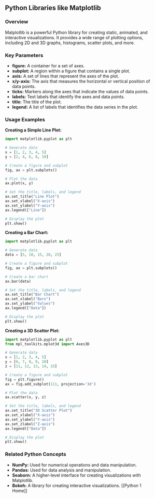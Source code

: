 ## Python Libraries like Matplotlib

### Overview

Matplotlib is a powerful Python library for creating static, animated, and interactive visualizations. It provides a wide range of plotting options, including 2D and 3D graphs, histograms, scatter plots, and more.

### Key Parameters

* **figure:** A container for a set of axes.
* **subplot:** A region within a figure that contains a single plot.
* **axis:** A set of lines that represent the axes of the plot.
* **x/y-axis:** The axis that measures the horizontal or vertical position of data points.
* **ticks:** Markers along the axes that indicate the values of data points.
* **labels:** Text labels that identify the axes and data points.
* **title:** The title of the plot.
* **legend:** A list of labels that identifies the data series in the plot.

### Usage Examples

**Creating a Simple Line Plot:**

```python
import matplotlib.pyplot as plt

# Generate data
x = [1, 2, 3, 4, 5]
y = [2, 4, 6, 8, 10]

# Create a figure and subplot
fig, ax = plt.subplots()

# Plot the data
ax.plot(x, y)

# Set the title, labels, and legend
ax.set_title("Line Plot")
ax.set_xlabel("X-axis")
ax.set_ylabel("Y-axis")
ax.legend(["Line"])

# Display the plot
plt.show()
```

**Creating a Bar Chart:**

```python
import matplotlib.pyplot as plt

# Generate data
data = [5, 10, 15, 20, 25]

# Create a figure and subplot
fig, ax = plt.subplots()

# Create a bar chart
ax.bar(data)

# Set the title, labels, and legend
ax.set_title("Bar Chart")
ax.set_xlabel("Bars")
ax.set_ylabel("Values")
ax.legend(["Data"])

# Display the plot
plt.show()
```

**Creating a 3D Scatter Plot:**

```python
import matplotlib.pyplot as plt
from mpl_toolkits.mplot3d import Axes3D

# Generate data
x = [1, 2, 3, 4, 5]
y = [6, 7, 8, 9, 10]
z = [11, 12, 13, 14, 15]

# Create a figure and subplot
fig = plt.figure()
ax = fig.add_subplot(111, projection='3d')

# Plot the data
ax.scatter(x, y, z)

# Set the title, labels, and legend
ax.set_title("3D Scatter Plot")
ax.set_xlabel("X-axis")
ax.set_ylabel("Y-axis")
ax.set_zlabel("Z-axis")
ax.legend(["Data"])

# Display the plot
plt.show()
```

### Related Python Concepts

* **NumPy:** Used for numerical operations and data manipulation.
* **Pandas:** Used for data analysis and manipulation.
* **Seaborn:** A higher-level interface for creating visualizations with Matplotlib.
* **Bokeh:** A library for creating interactive visualizations.
[[Python 1 Home]]